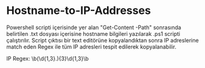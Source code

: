 # Hostname-to-IP-Addresses
Powershell scripti içerisinde yer alan "Get-Content -Path" sonrasında belirtilen .txt dosyası içerisine hostname bilgileri yazılarak .ps1 scripti çalıştırılır. Script çıktısı bir text editörüne kopyalandıktan sonra IP adreslerine match eden Regex ile tüm IP adresleri tespit edilerek kopyalanabilir.

IP Regex: \b(\d{1,3}\.){3}\d{1,3}\b
